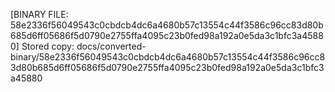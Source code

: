 [BINARY FILE: 58e2336f56049543c0cbdcb4dc6a4680b57c13554c44f3586c96cc83d80b685d6ff05686f5d0790e2755ffa4095c23b0fed98a192a0e5da3c1bfc3a45880]
Stored copy: docs/converted-binary/58e2336f56049543c0cbdcb4dc6a4680b57c13554c44f3586c96cc83d80b685d6ff05686f5d0790e2755ffa4095c23b0fed98a192a0e5da3c1bfc3a45880
